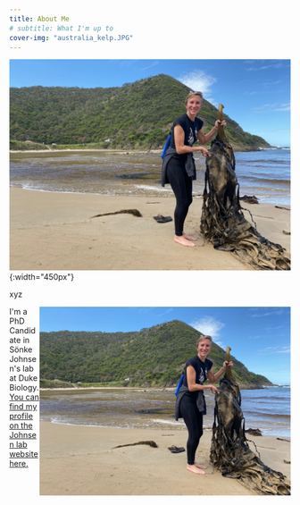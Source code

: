 ```yaml
---
title: About Me
# subtitle: What I'm up to
cover-img: "australia_kelp.JPG"
---
```


![me](australia_kelp.JPG){:width="450px"}

xyz

<img align="right" width="450" src="/australia_kelp.JPG">

I'm a PhD Candidate in Sönke Johnsen's lab at Duke Biology. [You can find my profile on the Johnsen lab website here.](https://opticsoflife.org/people/julia.html)

